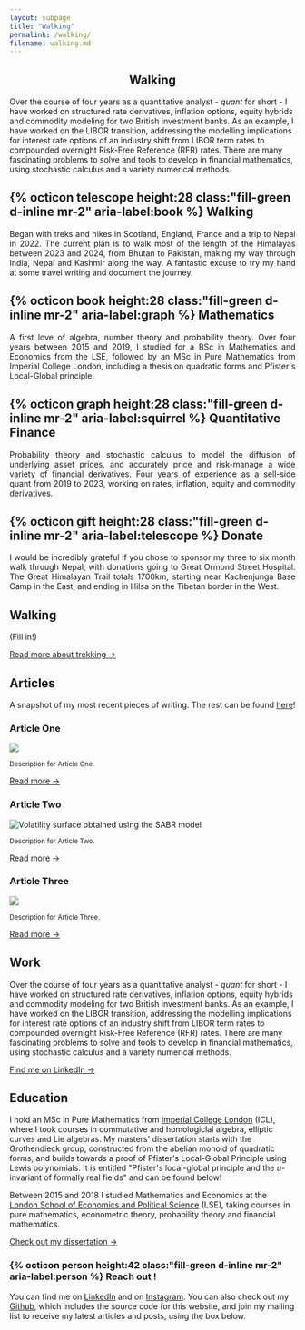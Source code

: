 ```yaml
---
layout: subpage
title: "Walking"
permalink: /walking/
filename: walking.md
---
```


<section class="" id="AboutMe">
  <div class="container-lg p-responsive py-5 py-md-6 ">
    <h1 style="text-align:center;" class="less-shiny-text myboldclass alt-h1 mb-2">Walking</h1>
    <p class="text-gray text-center">
    Over the course of four years as a quantitative analyst - <em>quant</em> for short - I have worked on structured rate derivatives, inflation options, equity hybrids and commodity modeling for two British investment banks.
    As an example, I have worked on the LIBOR transition, addressing the modelling implications for interest rate options of an industry shift from LIBOR term rates to compounded overnight Risk-Free Reference (RFR) rates.
    There are many fascinating problems to solve and tools to develop in financial mathematics, using stochastic calculus and a variety numerical methods.
    </p>
  </div>
</section>


<section class="container-lg p-responsive py-5 py-md-6 my-lg-6">
  <div class="clearfix gutter-spacious">
    <div class="mb-3 mb-md-5 col-md-6 float-left">
      <h2 class="alt-h3 mb-2">
        {% octicon telescope height:28 class:"fill-green d-inline mr-2" aria-label:book %}
        Walking
      </h2>
      <p style="text-align:justify; text-justify: inter-word;" class="text-gray">Began with treks and hikes in Scotland, England, France and a trip to Nepal in 2022. The current plan is to walk most of the length of the Himalayas between 2023 and 2024, from Bhutan to Pakistan, making my way through India, Nepal and Kashmir along the way. A fantastic excuse to try my hand at some travel writing and document the journey.</p>
    </div>
    <div class="mb-3 mb-md-5 col-md-6 float-left">
      <h2 class="alt-h3 mb-2">
        {% octicon book height:28 class:"fill-green d-inline mr-2" aria-label:graph %}
        Mathematics
      </h2>
      <p style="text-align:justify; text-justify: inter-word;" class="text-gray"> A first love of algebra, number theory and probability theory. Over four years between 2015 and 2019, I studied for a BSc in Mathematics and Economics from the LSE, followed by an MSc in Pure Mathematics from Imperial College London, including a thesis on quadratic forms and Pfister's Local-Global principle.</p>
    </div>
  </div>

  <div class="clearfix gutter-spacious">
    <div class="mb-3 mb-md-5 col-md-6 float-left">
      <h2 class="alt-h3 mb-2">
        {% octicon graph height:28 class:"fill-green d-inline mr-2" aria-label:squirrel %}
        Quantitative Finance
      </h2>
      <p style="text-align:justify; text-justify: inter-word;" class="text-gray">Probability theory and stochastic calculus to model the diffusion of underlying asset prices, and accurately price and risk-manage a wide variety of financial derivatives. Four years of experience as a sell-side quant from 2019 to 2023, working on rates, inflation, equity and commodity derivatives.</p>
    </div>
    <div class="mb-3 mb-md-5 col-md-6 float-left">
      <h2 class="alt-h3 mb-2">
        {% octicon gift height:28 class:"fill-green d-inline mr-2" aria-label:telescope %}
        Donate
      </h2>
      <p style="text-align:justify; text-justify: inter-word;" class="text-gray">I would be incredibly grateful if you chose to sponsor my three to six month walk through Nepal, with donations going to Great Ormond Street Hospital. The Great Himalayan Trail totals 1700km, starting near Kachenjunga Base Camp in the East, and ending in Hilsa on the Tibetan border in the West.</p>
    </div>
  </div>
</section>

<div class="picturemidway pt-4 pb-5">
</div>

<section class="" id="AboutMe">
  <div class="container-lg p-responsive py-5 py-md-6 ">
    <h2 class="alt-h2 text-center mb-3 mt-lg-6" id="join-the-revolution">Walking</h2>
    <p class="text-gray text-center">
    (Fill in!)
    </p>
    <p class="text-center extraroomabove">
      <a href="" target="_blank" class="btn btn-outline">Read more about trekking &rarr;</a>
    </p>
  </div>
</section>

<section class="bg-gray-light" id="Articles">
  <div class="container-lg p-responsive py-5 py-md-6 ">
    <h2 class="alt-h2 text-center mb-3 mt-lg-6" id="more-than-just-code">Articles</h2>
    <p class="alt-lead text-gray text-center col-md-10 mx-auto">A snapshot of my most recent pieces of writing. The rest can be found <a href="https://Ben-Bullough.github.io">here</a>!</p>
    <div class="my-4 my-lg-6 clearfix gutter-spacious">
      <!-- Here is where you can put your three latest articles, and shift the previews cyclicly as soon as you write a new one. -->
      <div class="col-md-4 float-left project-border">
        <h3 class="alt-h3 mb-3 text-center extraroomabove">Article One</h3>
        <p>
          <img src="assets/img/fractal.jpg" class="img-border" />
        </p>
        <small>Description for Article One.</small>
        <p class="py-4 text-center">
          <a href="" target="_blank" class="btn btn-outline">Read more &rarr;</a>
        </p>
      </div>
      <div class="col-md-4 float-left project-border">
        <h3 class="alt-h3 mb-3 text-center extraroomabove">Article Two</h3>
        <p>
          <img src="assets/img/fractal.jpg" class="img-border" alt="Volatility surface obtained using the SABR model"/>
        </p>
        <small>Description for Article Two.</small>
        <!-- <small>SABR is a stochastic volatility model, used in particular to capture smile when determining a full range of option prices, based on a finite number of liquid observations. I look to visualise the smile dynamics using React.</small> -->
        <p class="py-4 text-center">
          <a href="" target="_blank" class="btn btn-outline">Read more &rarr;</a>
        </p>
      </div>
      <div class="col-md-4 float-left project-border">
        <h3 class="alt-h3 mb-3 text-center extraroomabove">Article Three</h3>
        <p>
          <img src="assets/img/fractal.jpg" class="img-border"/>
        </p>
        <small>Description for Article Three.</small>
        <p class="py-4 text-center">
          <a href="" target="_blank" class="btn btn-outline">Read more &rarr;</a>
        </p>
      </div>
    </div>
  </div>
</section>

<section class="" id="AboutMe">
  <div class="container-lg p-responsive py-5 py-md-6 ">
    <h2 class="alt-h2 text-center mb-3 mt-lg-6" id="join-the-revolution">Work</h2>
    <p class="text-gray text-center">Over the course of four years as a quantitative analyst - <em>quant</em> for short - I have worked on structured rate derivatives, inflation options, equity hybrids and commodity modeling for two British investment banks.
      As an example, I have worked on the LIBOR transition, addressing the modelling implications for interest rate options of an industry shift from LIBOR term rates to compounded overnight Risk-Free Reference (RFR) rates.
      There are many fascinating problems to solve and tools to develop in financial mathematics, using stochastic calculus and a variety numerical methods.
    </p>
    <p class="text-center extraroomabove">
      <a href="https://www.linkedin.com/in/benjamin-bullough-9b8b39107/" target="_blank" class="btn btn-outline">Find me on LinkedIn &rarr;</a>
    </p>
  </div>
</section>

<section class="bg-gray-light">
  <div class="container-lg p-responsive py-5 py-md-6 ">
    <h2 class="alt-h2 text-center mb-3 mt-lg-6" id="join-the-revolution">Education</h2>
    <p class="text-gray text-center"> I hold an MSc in Pure Mathematics from <a href="https://www.imperial.ac.uk/mathematics" target="_blank">Imperial College London</a> (ICL), where I took courses in commutative and homologiclal algebra, elliptic curves and Lie algebras.
      My masters' dissertation starts with the Grothendieck group, constructed from the abelian monoid of quadratic forms, and builds towards a proof of Pfister's Local-Global Principle using Lewis polynomials. 
      It is entitled "Pfister's local-global principle and the <em>u</em>-invariant of formally real fields" and can be found below!
    </p>
    <p class="text-gray text-center"> Between 2015 and 2018 I studied Mathematics and Economics at the <a href="https://www.lse.ac.uk" target="_blank">London School of Economics and Political Science</a> (LSE), taking courses in pure mathematics, econometric theory, probability theory and financial mathematics.
    </p>
    <p class="text-center extraroomabove">
      <a href="https://github.com/Ben-Bullough/dissertation" target="_blank" class="btn btn-outline">Check out my dissertation  &rarr;</a>
    </p>
  </div>
</section>


<section id="contact-a-human" class="smallrow">
  <div class="col py-5 text-center">
    <h3 class="alt-lead text-gray text-center col-md-10 mx-auto">{% octicon person height:42 class:"fill-green d-inline mr-2" aria-label:person %} Reach out !</h3>
    <p class="py-5">You can find me on <a href="https://www.linkedin.com/in/benjamin-bullough-9b8b39107/">LinkedIn</a> and on <a href="">Instagram</a>. You can also check out my <a href="https://github.com/Ben-Bullough">Github</a>, which includes the source code for this website, and join my mailing list to receive my latest articles and posts, using the box below.</p>
  </div>
</section>
